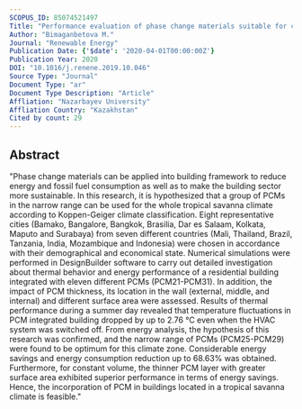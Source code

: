```yaml
---
SCOPUS_ID: 85074521497
Title: "Performance evaluation of phase change materials suitable for cities representing the whole tropical savanna climate region"
Author: "Bimaganbetova M."
Journal: "Renewable Energy"
Publication Date: {'$date': '2020-04-01T00:00:00Z'}
Publication Year: 2020
DOI: "10.1016/j.renene.2019.10.046"
Source Type: "Journal"
Document Type: "ar"
Document Type Description: "Article"
Affliation: "Nazarbayev University"
Affliation Country: "Kazakhstan"
Cited by count: 29
---
```


## Abstract
"Phase change materials can be applied into building framework to reduce energy and fossil fuel consumption as well as to make the building sector more sustainable. In this research, it is hypothesized that a group of PCMs in the narrow range can be used for the whole tropical savanna climate according to Koppen-Geiger climate classification. Eight representative cities (Bamako, Bangalore, Bangkok, Brasilia, Dar es Salaam, Kolkata, Maputo and Surabaya) from seven different countries (Mali, Thailand, Brazil, Tanzania, India, Mozambique and Indonesia) were chosen in accordance with their demographical and economical state. Numerical simulations were performed in DesignBuilder software to carry out detailed investigation about thermal behavior and energy performance of a residential building integrated with eleven different PCMs (PCM21-PCM31). In addition, the impact of PCM thickness, its location in the wall (external, middle, and internal) and different surface area were assessed. Results of thermal performance during a summer day revealed that temperature fluctuations in PCM integrated building dropped by up to 2.76 °C even when the HVAC system was switched off. From energy analysis, the hypothesis of this research was confirmed, and the narrow range of PCMs (PCM25-PCM29) were found to be optimum for this climate zone. Considerable energy savings and energy consumption reduction up to 68.63% was obtained. Furthermore, for constant volume, the thinner PCM layer with greater surface area exhibited superior performance in terms of energy savings. Hence, the incorporation of PCM in buildings located in a tropical savanna climate is feasible."
